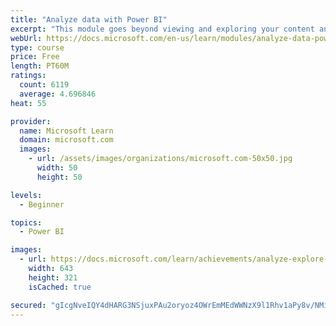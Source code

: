 ```yaml
---
title: "Analyze data with Power BI"
excerpt: "This module goes beyond viewing and exploring your content and explains how to interact with it by working with reports and dashboards to uncover and share new business insights."
webUrl: https://docs.microsoft.com/en-us/learn/modules/analyze-data-power-bi/
type: course
price: Free
length: PT60M
ratings:
  count: 6119
  average: 4.696846
heat: 55

provider:
  name: Microsoft Learn
  domain: microsoft.com
  images:
    - url: /assets/images/organizations/microsoft.com-50x50.jpg
      width: 50
      height: 50

levels:
  - Beginner

topics:
  - Power BI

images:
  - url: https://docs.microsoft.com/learn/achievements/analyze-explore-data-power-bi-social.png
    width: 643
    height: 321
    isCached: true

secured: "gIcgNveIQY4dHARG3NSjuxPAu2oryoz4OWrEmMEdWWNzX9l1Rhv1aPy8v/NMi4ehMU0wasDr+5D38j6jyEVvPEATK3Gdxec72nE8+mlbAV/vKjUYHqEaKsfWFufC3dUnlMswyx7d4gEDDTuLpGoRA3cuLnSlHW0JQ6dlSkU3KGhCv62nXJxVVOJ5wzQlvzj+pdgqVWq4tePOaXWm1LRLaygtULZmXmhOcuu1UzIHMLU55wOqvlVDnyTbSOqltbmqHf6eF5Lt+vdMKGeEbV1DOlXyndldpqxBHG+BC6iB7fLdm5aguM4q1ADHjUAJEr9ss8Wo/6V3Pp/w9IZZsZkh72aCrqTQWOczzXLWEfzP8vAI2G8AgLnd1RHJX1ZpD7NeVVtP1ft/Zhe7+YGF6ZL6eOeoDlcpHMgtBtXE1Eg7/gU=;FGdWX1PrF0dOJjlGiGod6A=="
---
```


